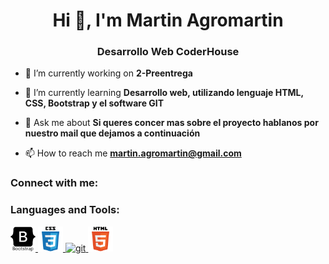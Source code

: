 ﻿<h1 align="center">Hi 👋, I'm Martin Agromartin</h1>
<h3 align="center">Desarrollo Web CoderHouse</h3>

- 🔭 I’m currently working on **2-Preentrega**

- 🌱 I’m currently learning **Desarrollo web, utilizando lenguaje HTML, CSS, Bootstrap y el software GIT**

- 💬 Ask me about **Si queres concer mas sobre el proyecto hablanos por nuestro mail que dejamos a continuación**

- 📫 How to reach me **martin.agromartin@gmail.com**

<h3 align="left">Connect with me:</h3>
<p align="left">
</p>

<h3 align="left">Languages and Tools:</h3>
<p align="left"> <a href="https://getbootstrap.com" target="_blank" rel="noreferrer"> <img src="https://raw.githubusercontent.com/devicons/devicon/master/icons/bootstrap/bootstrap-plain-wordmark.svg" alt="bootstrap" width="40" height="40"/> </a> <a href="https://www.w3schools.com/css/" target="_blank" rel="noreferrer"> <img src="https://raw.githubusercontent.com/devicons/devicon/master/icons/css3/css3-original-wordmark.svg" alt="css3" width="40" height="40"/> </a> <a href="https://git-scm.com/" target="_blank" rel="noreferrer"> <img src="https://www.vectorlogo.zone/logos/git-scm/git-scm-icon.svg" alt="git" width="40" height="40"/> </a> <a href="https://www.w3.org/html/" target="_blank" rel="noreferrer"> <img src="https://raw.githubusercontent.com/devicons/devicon/master/icons/html5/html5-original-wordmark.svg" alt="html5" width="40" height="40"/> </a> </p>

